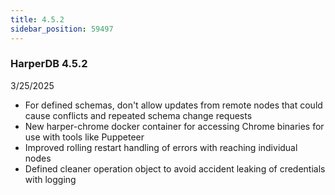 ```yaml
---
title: 4.5.2
sidebar_position: 59497
---
```


### HarperDB 4.5.2

3/25/2025

- For defined schemas, don't allow updates from remote nodes that could cause conflicts and repeated schema change requests
- New harper-chrome docker container for accessing Chrome binaries for use with tools like Puppeteer
- Improved rolling restart handling of errors with reaching individual nodes
- Defined cleaner operation object to avoid accident leaking of credentials with logging
